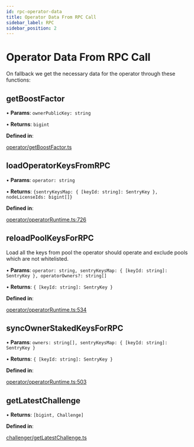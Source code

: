 ```yaml
---
id: rpc-operator-data
title: Operator Data From RPC Call
sidebar_label: RPC
sidebar_position: 2
---
```


# Operator Data From RPC Call

On fallback we get the necessary data for the operator through these functions:

## getBoostFactor

• **Params**: `ownerPublicKey: string`

• **Returns**: `bigint`

**Defined in**:

[operator/getBoostFactor.ts](https://github.com/xai-foundation/sentry/blob/fe751c5eb031e20365a15eef1f0eba36a8144d5e/packages/core/src/operator/getBoostFactor.ts)

## loadOperatorKeysFromRPC

• **Params**: `operator: string`

• **Returns**: `{sentryKeysMap: { [keyId: string]: SentryKey }, nodeLicenseIds: bigint[]}`

**Defined in**: 

[operator/operatorRuntime.ts:726](https://github.com/xai-foundation/sentry/blob/fe751c5eb031e20365a15eef1f0eba36a8144d5e/packages/core/src/operator/operatorRuntime.ts#L726)

## reloadPoolKeysForRPC

Load all the keys from pool the operator should operate and exclude pools which are not whitelisted.

• **Params**: `operator: string, sentryKeysMap: { [keyId: string]: SentryKey }, operatorOwners?: string[]`

• **Returns**: `{ [keyId: string]: SentryKey }`

**Defined in**:

[operator/operatorRuntime.ts:534](https://github.com/xai-foundation/sentry/blob/fe751c5eb031e20365a15eef1f0eba36a8144d5e/packages/core/src/operator/operatorRuntime.ts#L534)

## syncOwnerStakedKeysForRPC

• **Params**: `owners: string[], sentryKeysMap: { [keyId: string]: SentryKey }`

• **Returns**: `{ [keyId: string]: SentryKey }`

**Defined in**:

[operator/operatorRuntime.ts:503](https://github.com/xai-foundation/sentry/blob/fe751c5eb031e20365a15eef1f0eba36a8144d5e/packages/core/src/operator/operatorRuntime.ts#L503)

## getLatestChallenge

• **Returns**: `[bigint, Challenge]`

**Defined in**:

[challenger/getLatestChallenge.ts](https://github.com/xai-foundation/sentry/blob/fe751c5eb031e20365a15eef1f0eba36a8144d5e/packages/core/src/challenger/getLatestChallenge.ts)